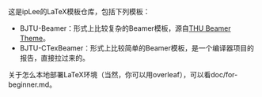 这是ipLee的LaTeX模板仓库，包括下列模板：

* BJTU-Beamer：形式上比较复杂的Beamer模板，源自[THU Beamer Theme](https://www.overleaf.com/latex/templates/thu-beamer-theme/vwnqmzndvwyb)。
* BJTU-CTexBeamer：形式上比较简单的Beamer模板，是一个编译器项目的报告，直接拉过来的。



关于怎么本地部署LaTeX环境（当然，你可以用overleaf），可以看doc/for-beginner.md。
